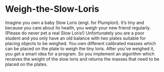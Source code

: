# Weigh-the-Slow-Loris

Imagine you own a baby Slow Loris (engl. for Plumplori). It’s tiny and because you care about its health, you weigh your new friend regularly. (Please do never pet a real Slow Loris!) Unfortunately you are a poor student and you only have an old balance with two plates suitable for placing objects to be weighed. You own different calibrated masses which can be placed on the plate to weigh the tiny loris. After you’ve weighed it, you get a smart idea for a program. So you implement an algorithm which receives the weight of the slow loris and returns the masses that need to be placed on the plates.
